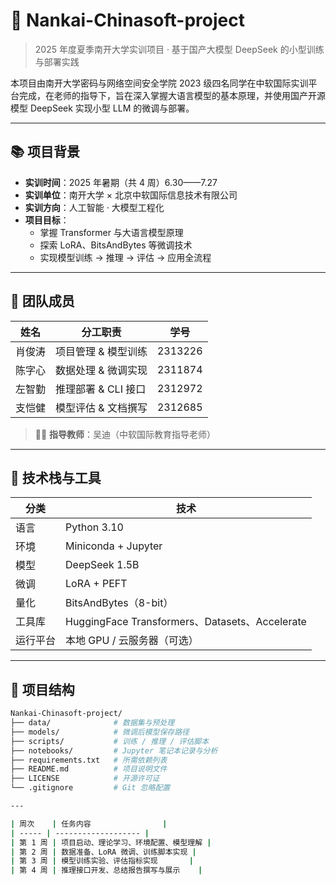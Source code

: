 # 🚀 Nankai-Chinasoft-project

> 2025 年度夏季南开大学实训项目 · 基于国产大模型 DeepSeek 的小型训练与部署实践

本项目由南开大学密码与网络空间安全学院 2023 级四名同学在中软国际实训平台完成，在老师的指导下，旨在深入掌握大语言模型的基本原理，并使用国产开源模型 DeepSeek 实现小型 LLM 的微调与部署。

---

## 📚 项目背景

- **实训时间**：2025 年暑期（共 4 周）6.30——7.27
- **实训单位**：南开大学 × 北京中软国际信息技术有限公司
- **实训方向**：人工智能 · 大模型工程化
- **项目目标**：
  - 掌握 Transformer 与大语言模型原理
  - 探索 LoRA、BitsAndBytes 等微调技术
  - 实现模型训练 → 推理 → 评估 → 应用全流程

---
## 👥 团队成员

| 姓名   | 分工职责               | 学号     |
|--------|------------------------|----------|
| 肖俊涛 | 项目管理 & 模型训练    | 2313226  |
| 陈字心 | 数据处理 & 微调实现    | 2311874  |
| 左智勤 | 推理部署 & CLI 接口    | 2312972  |
| 支恺健 | 模型评估 & 文档撰写    | 2312685  |

> 🧑‍🏫 **指导教师**：吴迪（中软国际教育指导老师）

---

## 🧰 技术栈与工具

| 分类 | 技术 |
|------|------|
| 语言 | Python 3.10 |
| 环境 | Miniconda + Jupyter |
| 模型 | DeepSeek 1.5B |
| 微调 | LoRA + PEFT |
| 量化 | BitsAndBytes（8-bit） |
| 工具库 | HuggingFace Transformers、Datasets、Accelerate |
| 运行平台 | 本地 GPU / 云服务器（可选） |

---

## 📁 项目结构

```bash
Nankai-Chinasoft-project/
├── data/              # 数据集与预处理
├── models/            # 微调后模型保存路径
├── scripts/           # 训练 / 推理 / 评估脚本
├── notebooks/         # Jupyter 笔记本记录与分析
├── requirements.txt   # 所需依赖列表
├── README.md          # 项目说明文件
├── LICENSE            # 开源许可证
└── .gitignore         # Git 忽略配置

---

| 周次    | 任务内容                |
| ----- | ------------------- |
| 第 1 周 | 项目启动、理论学习、环境配置、模型理解 |
| 第 2 周 | 数据准备、LoRA 微调、训练脚本实现 |
| 第 3 周 | 模型训练实验、评估指标实现       |
| 第 4 周 | 推理接口开发、总结报告撰写与展示    |
